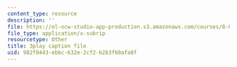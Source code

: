 ```yaml
---
content_type: resource
description: ''
file: https://ol-ocw-studio-app-production.s3.amazonaws.com/courses/8-03sc-physics-iii-vibrations-and-waves-fall-2016/982f0443ebbc632e2cf2b2b3f60afa8f_T2n6fVybLcU.srt
file_type: application/x-subrip
resourcetype: Other
title: 3play caption file
uid: 982f0443-ebbc-632e-2cf2-b2b3f60afa8f
---
```

